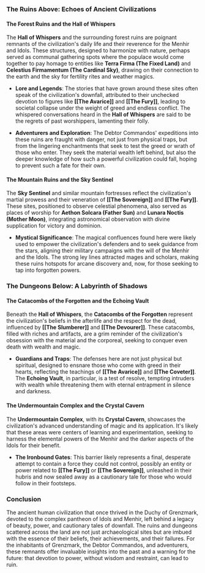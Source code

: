 ### The Ruins Above: Echoes of Ancient Civilizations

#### The Forest Ruins and the Hall of Whispers

The **Hall of Whispers** and the surrounding forest ruins are poignant remnants of the civilization's daily life and their reverence for the Menhir and Idols. These structures, designed to harmonize with nature, perhaps served as communal gathering spots where the populace would come together to pay homage to entities like **Terra Firma (The Fixed Land)** and **Celestius Firmamentum (The Cardinal Sky)**, drawing on their connection to the earth and the sky for fertility rites and weather magics.

- **Lore and Legends**: The stories that have grown around these sites often speak of the civilization's downfall, attributed to their unchecked devotion to figures like **[[The Avarice]]** and **[[The Fury]]**, leading to societal collapse under the weight of greed and endless conflict. The whispered conversations heard in the **Hall of Whispers** are said to be the regrets of past worshippers, lamenting their folly.

- **Adventurers and Exploration**: The Debtor Commandos' expeditions into these ruins are fraught with danger, not just from physical traps, but from the lingering enchantments that seek to test the greed or wrath of those who enter. They seek the material wealth left behind, but also the deeper knowledge of how such a powerful civilization could fall, hoping to prevent such a fate for their own.

#### The Mountain Ruins and the Sky Sentinel

The **Sky Sentinel** and similar mountain fortresses reflect the civilization's martial prowess and their veneration of **[[The Sovereign]]** and **[[The Fury]]**. These sites, positioned to observe celestial phenomena, also served as places of worship for **Aethon Solcara (Father Sun)** and **Lunara Noctis (Mother Moon)**, integrating astronomical observation with divine supplication for victory and dominion.

- **Mystical Significance**: The magical confluences found here were likely used to empower the civilization's defenders and to seek guidance from the stars, aligning their military campaigns with the will of the Menhir and the Idols. The strong ley lines attracted mages and scholars, making these ruins hotspots for arcane discovery and, now, for those seeking to tap into forgotten powers.

### The Dungeons Below: A Labyrinth of Shadows

#### The Catacombs of the Forgotten and the Echoing Vault

Beneath the **Hall of Whispers**, the **Catacombs of the Forgotten** represent the civilization's beliefs in the afterlife and the respect for the dead, influenced by **[[The Slumberer]]** and **[[The Devourer]]**. These catacombs, filled with riches and artifacts, are a grim reminder of the civilization's obsession with the material and the corporeal, seeking to conquer even death with wealth and magic.

- **Guardians and Traps**: The defenses here are not just physical but spiritual, designed to ensnare those who come with greed in their hearts, reflecting the teachings of **[[The Avarice]]** and **[[The Coveter]]**. The **Echoing Vault**, in particular, is a test of resolve, tempting intruders with wealth while threatening them with eternal entrapment in silence and darkness.

#### The Undermountain Complex and the Crystal Cavern

The **Undermountain Complex**, with its **Crystal Cavern**, showcases the civilization's advanced understanding of magic and its application. It's likely that these areas were centers of learning and experimentation, seeking to harness the elemental powers of the Menhir and the darker aspects of the Idols for their benefit. 

- **The Ironbound Gates**: This barrier likely represents a final, desperate attempt to contain a force they could not control, possibly an entity or power related to **[[The Fury]]** or **[[The Sovereign]]**, unleashed in their hubris and now sealed away as a cautionary tale for those who would follow in their footsteps.

### Conclusion

The ancient human civilization that once thrived in the Duchy of Grenzmark, devoted to the complex pantheon of Idols and Menhir, left behind a legacy of beauty, power, and cautionary tales of downfall. The ruins and dungeons scattered across the land are not just archaeological sites but are imbued with the essence of their beliefs, their achievements, and their failures. For the inhabitants of Grenzmark, the Debtor Commandos, and adventurers, these remnants offer invaluable insights into the past and a warning for the future: that devotion to power, without wisdom and restraint, can lead to ruin.